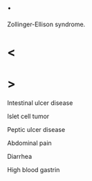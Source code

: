 # .

Zollinger-Ellison syndrome.

# <

# >

Intestinal ulcer disease

Islet cell tumor

Peptic ulcer disease

Abdominal pain

Diarrhea

High blood gastrin
